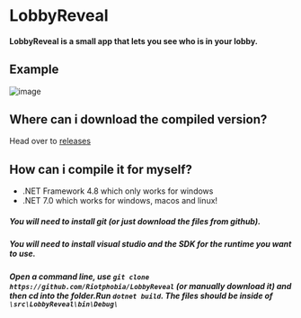 # LobbyReveal
#### LobbyReveal is a small app that lets you see who is in your lobby.
## Example
![image](https://cdn.discordapp.com/attachments/882326156613910528/1042791430059475005/image.png)
## Where can i download the compiled version?
Head over to [releases](https://github.com/Riotphobia/LobbyReveal/releases/tag/1.0.0)
## How can i compile it for myself?
* .NET Framework 4.8 which only works for windows
* .NET 7.0 which works for windows, macos and linux!
##### You will need to install git (or just download the files from github).
##### You will need to install visual studio and the SDK for the runtime you want to use.
##### Open a command line, use `git clone https://github.com/Riotphobia/LobbyReveal` (or manually download it) and then cd into the folder.Run `dotnet build`. The files should be inside of `\src\LobbyReveal\bin\Debug\`
